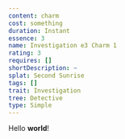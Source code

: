 ```yaml
---
content: charm
cost: something
duration: Instant
essence: 3
name: Investigation e3 Charm 1
rating: 3
requires: []
shortDescription: ~
splat: Second Sunrise
tags: []
trait: Investigation
tree: Detective
type: Simple
---
```


Hello **world**!
